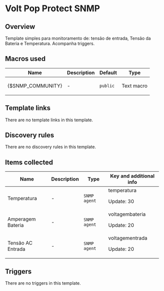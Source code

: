 # Volt Pop Protect SNMP

## Overview

Template simples para monitoramento de: tensão de entrada, Tensão da Bateria e Temperatura. Acompanha triggers.



## Macros used

|Name|Description|Default|Type|
|----|-----------|-------|----|
|{$SNMP_COMMUNITY}|<p>-</p>|`public`|Text macro|


## Template links

There are no template links in this template.

## Discovery rules

There are no discovery rules in this template.

## Items collected

|Name|Description|Type|Key and additional info|
|----|-----------|----|----|
|Temperatura|<p>-</p>|`SNMP agent`|temperatura<p>Update: 30</p>|
|Amperagem Bateria|<p>-</p>|`SNMP agent`|voltagembateria<p>Update: 20</p>|
|Tensão AC Entrada|<p>-</p>|`SNMP agent`|voltagementrada<p>Update: 20</p>|


## Triggers

There are no triggers in this template.

